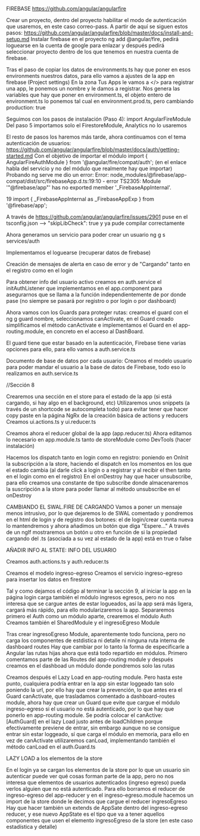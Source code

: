 FIREBASE   https://github.com/angular/angularfire 

Crear un proyecto, dentro del proyecto  habilitar el modo de autenticación que usaremos, en este caso correo-pass.
A partir de aquí se siguen estos pasos: https://github.com/angular/angularfire/blob/master/docs/install-and-setup.md
Instalar firebase en el proyecto ng add @angular/fire, pedirá loguearse en la cuenta de google para enlazar y después pedirá seleccionar proyecto dentro de los que tenemos en nuestra
cuenta de firebase.

Tras el paso de copiar los datos de environments.ts hay que poner en esos environments nuestros datos, para ello vamos a ajustes de la app en firebase (Project settings)
En la zona Tus Apps le vamos a </> para registrar una app, le ponemos un nombre y le damos a registrar. Nos genera las variables que hay que poner en environment.ts, el objeto entero de environment.ts lo ponemos tal cual en environment.prod.ts, pero cambiando production: true

Seguimos con los pasos de instalación (Paso 4): import AngularFireModule
Del paso 5 importamos solo el FirestoreModule, Analytics no lo usaremos


El resto de pasos los haremos más tarde, ahora continuamos con el tema autenticación de usuarios: https://github.com/angular/angularfire/blob/master/docs/auth/getting-started.md
Con el objetivo de importar el módulo import { AngularFireAuthModule } from '@angular/fire/compat/auth';  (en el enlace habla del servicio y no del módulo que realmente hay que importar)
Probando ng serve me dio un error:
Error: node_modules/@firebase/app-compat/dist/src/firebaseApp.d.ts:19:10 - error TS2305: Module '"@firebase/app"' has no exported member '_FirebaseAppInternal'.

19 import { _FirebaseAppInternal as _FirebaseAppExp } from '@firebase/app';

A través de https://github.com/angular/angularfire/issues/2901 puse en el tsconfig.json --> "skipLibCheck": true y ya pude compilar correctamente

Ahora generamos un servicio para poder crear un usuario ng g s services/auth

Implementamos el loguearse (recuperar datos de firebase)

Creación de mensajes de alerta en caso de error y de "Cargando" tanto en el registro como en el login

Para obtener info del usuario activo creamos en auth.service el initAuthListener que implementamos en el app.component para asegurarnos que se llama a la función independientemente de por donde pase (no siempre se pasará por registro o por login o por dashboard)

Ahora vamos con los Guards para proteger rutas: creamos el guard con el ng g guard nombre, seleccionamos canActivate, en el Guard creado simplificamos el método canActivate e implementamos el Guard en el app-routing.module, en concreto en el acceso al DashBoard.

El guard tiene que estar basado en la autenticación, Firebase tiene varias opciones para ello, para ello vamos a auth.service.ts


Documento de base de datos por cada usuario:
Creamos el modelo usuario para poder mandar el usuario a la base de datos de Firebase, todo eso lo realizamos en auth.service.ts





//Sección 8

Crearemos una sección en el store para el estado de la app (si está cargando, si hay algo en el background, etc)
Utilizaremos unos snippets (a través de un shortcode se autocompleta todo) para evitar tener que hacer copy paste en la página NgRx de la creación básica de actions y reducers
Creamos ui.actions.ts y ui.reducer.ts

Creamos ahora el reducer global de la app (app.reducer.ts)
Ahora editamos lo necesario en app.module.ts tanto de storeModule como DevTools (hacer instalación)

Hacemos los dispatch tanto en login como en registro: poniendo en OnInit la subscripción a la store, haciendo el dispatch en los momentos en los que el estado cambia (al darle click a login o a registrar y al recibir el then tanto en el login como en el registro)
En el onDestroy hay que hacer unsubscribe, para ello creamos una constante de tipo subscribe donde almacenaremos la suscripción a la store para poder llamar al método unsubscribe en el onDestroy


CAMBIANDO EL SWAL.FIRE DE CARGANDO
Vamos a poner un mensaje menos intrusivo, por lo que dejaremos lo de SWAL comentado y pondremos en el html de login y de registro dos botones: el de login/crear cuenta nueva lo mantendremos y ahora añadimos un botón que diga "Espere..." 
A través de un ngIf mostraremos un botón u otro en función de si la propiedad cargando del .ts (asociada a su vez al estado de la app) está en true o false



AÑADIR INFO AL STATE: INFO DEL USUARIO

Creamos auth.actions.ts y auth.reducer.ts


<!-- Sección 9 -->

Creamos el modelo ingreso-egreso
Creamos el servicio ingreso-egreso para insertar los datos en firestore


<!-- SECCIÓN 10 -->

Tal y como dejamos el código al terminar la sección 9, al iniciar la app en la página login carga también el módulo ingresos egresos, pero no nos interesa que se cargue
antes de estar logueados, así la app será más ligera, cargará más rápido, para ello modularizaremos la app.
Separaremos primero el Auth como un módulo aparte, crearemos el módulo Auth
Creamos también el SharedModule y el ingresoEgreso Module

Tras crear ingresoEgreso Module, aparentemente todo funciona, pero no carga los componentes de estdistica ni detalle ni ninguna ruta interna de dashboard routes
Hay que cambiar por lo tanto la forma de especificarle a Angular las rutas hijas ahora que está todo repartido en módulos. 
Primero comentamos parte de las Routes del app-routing module y después creamos en el dashboad un módulo donde pondremos solo las rutas

Creamos después el Lazy Load en app-routing module. Pero hasta este punto, cualquiera podría entrar en la app sin estar loggeado tan solo poniendo la url, por ello hay que crear la prevención, lo que antes era el Guard canActivate, que trasladamos comentado a dashboard-routes module, ahora hay que crear un Guard que evite que cargue el módulo ingreso-egreso si el usuario no está autenticado, por lo que hay que ponerlo en app-routing module.
Se podría colocar el canActive: [AuthGuard] en el lazy Load justo antes de loadChildren porque efectivamente previene de entrar, sin embargo aunque no se consigue entrar sin estar loggeado, sí que carga el módulo en memoria, para ello en vez de canActivate utilizaremos canLoad, implementando también el método canLoad en el auth.Guard.ts

LAZY LOAD a los elementos de la store

En el login ya se cargan los elementos de la store por lo que un usuario sin autenticar puede ver qué cosas forman parte de la app, pero no nos interesa que elementos de usuarios autenticados (ingreso egreso) pueda verlos alguien que no está autenticado. 
Para ello borramos el reducer de ingreso-egreso del app-reducer y en el ingreso-egreso.module hacemos un import de la store donde le decimos que cargue el reducer ingresoEgreso
Hay que hacer también un extends de AppSate dentro del ingreso-egreso reducer, y ese nuevo AppState es el tipo que va a tener aquellos componentes que usen el elemento ingresoEgreso de la store (en este caso estadística y detalle)